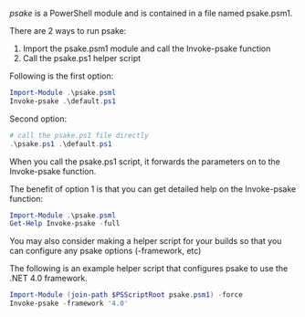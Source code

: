 *psake* is a PowerShell module and is contained in a file named psake.psm1.

There are 2 ways to run psake:

1) Import the psake.psm1 module and call the Invoke-psake function
2) Call the psake.ps1 helper script

Following is the first option:

```powershell
Import-Module .\psake.psml
Invoke-psake .\default.ps1
```

Second option:

```powershell
# call the psake.ps1 file directly
.\psake.ps1 .\default.ps1
```

When you call the psake.ps1 script, it forwards the parameters on to the Invoke-psake function.

The benefit of option 1 is that you can get detailed help on the Invoke-psake function:

```powershell
Import-Module .\psake.psml
Get-Help Invoke-psake -full
```

You may also consider making a helper script for your builds so that you can configure any psake options  (-framework,  etc)

The following is an example helper script that configures psake to use the .NET 4.0 framework.

```powershell
Import-Module (join-path $PSScriptRoot psake.psm1) -force
Invoke-psake -framework '4.0'
```